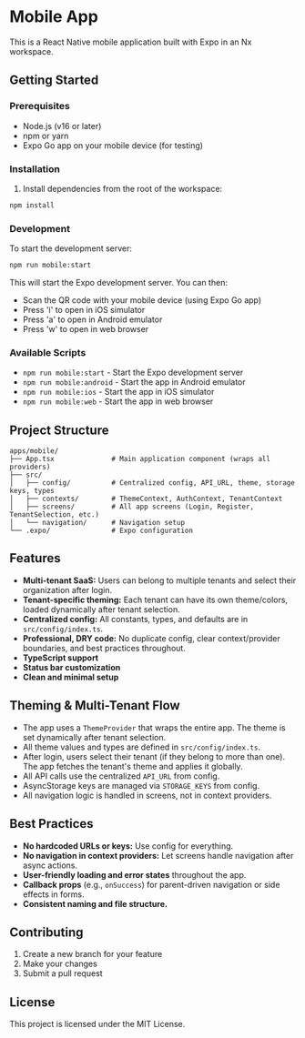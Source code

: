 # Mobile App

This is a React Native mobile application built with Expo in an Nx workspace.

## Getting Started

### Prerequisites

- Node.js (v16 or later)
- npm or yarn
- Expo Go app on your mobile device (for testing)

### Installation

1. Install dependencies from the root of the workspace:
```bash
npm install
```

### Development

To start the development server:

```bash
npm run mobile:start
```

This will start the Expo development server. You can then:
- Scan the QR code with your mobile device (using Expo Go app)
- Press 'i' to open in iOS simulator
- Press 'a' to open in Android emulator
- Press 'w' to open in web browser

### Available Scripts

- `npm run mobile:start` - Start the Expo development server
- `npm run mobile:android` - Start the app in Android emulator
- `npm run mobile:ios` - Start the app in iOS simulator
- `npm run mobile:web` - Start the app in web browser

## Project Structure

```
apps/mobile/
├── App.tsx              # Main application component (wraps all providers)
├── src/
│   ├── config/          # Centralized config, API_URL, theme, storage keys, types
│   ├── contexts/        # ThemeContext, AuthContext, TenantContext
│   ├── screens/         # All app screens (Login, Register, TenantSelection, etc.)
│   └── navigation/      # Navigation setup
└── .expo/               # Expo configuration
```

## Features

- **Multi-tenant SaaS:** Users can belong to multiple tenants and select their organization after login.
- **Tenant-specific theming:** Each tenant can have its own theme/colors, loaded dynamically after tenant selection.
- **Centralized config:** All constants, types, and defaults are in `src/config/index.ts`.
- **Professional, DRY code:** No duplicate config, clear context/provider boundaries, and best practices throughout.
- **TypeScript support**
- **Status bar customization**
- **Clean and minimal setup**

## Theming & Multi-Tenant Flow

- The app uses a `ThemeProvider` that wraps the entire app. The theme is set dynamically after tenant selection.
- All theme values and types are defined in `src/config/index.ts`.
- After login, users select their tenant (if they belong to more than one). The app fetches the tenant's theme and applies it globally.
- All API calls use the centralized `API_URL` from config.
- AsyncStorage keys are managed via `STORAGE_KEYS` from config.
- All navigation logic is handled in screens, not in context providers.

## Best Practices

- **No hardcoded URLs or keys:** Use config for everything.
- **No navigation in context providers:** Let screens handle navigation after async actions.
- **User-friendly loading and error states** throughout the app.
- **Callback props** (e.g., `onSuccess`) for parent-driven navigation or side effects in forms.
- **Consistent naming and file structure.**

## Contributing

1. Create a new branch for your feature
2. Make your changes
3. Submit a pull request

## License

This project is licensed under the MIT License. 